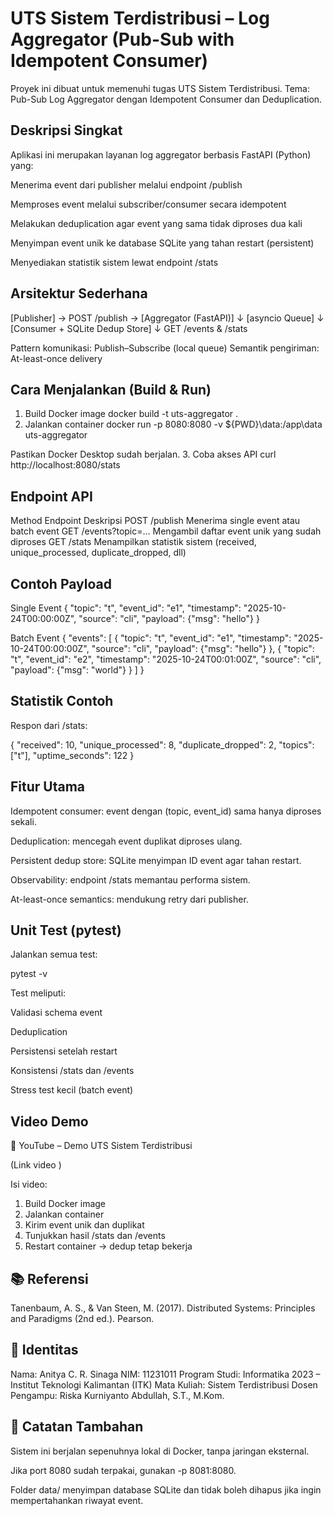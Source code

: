 # UTS Sistem Terdistribusi – Log Aggregator (Pub-Sub with Idempotent Consumer)

Proyek ini dibuat untuk memenuhi tugas UTS Sistem Terdistribusi.
Tema: Pub-Sub Log Aggregator dengan Idempotent Consumer dan Deduplication.

## Deskripsi Singkat

Aplikasi ini merupakan layanan log aggregator berbasis FastAPI (Python) yang:

Menerima event dari publisher melalui endpoint /publish

Memproses event melalui subscriber/consumer secara idempotent

Melakukan deduplication agar event yang sama tidak diproses dua kali

Menyimpan event unik ke database SQLite yang tahan restart (persistent)

Menyediakan statistik sistem lewat endpoint /stats

## Arsitektur Sederhana
[Publisher] → POST /publish → [Aggregator (FastAPI)]
                   ↓
            [asyncio Queue]
                   ↓
         [Consumer + SQLite Dedup Store]
                   ↓
           GET /events & /stats


Pattern komunikasi: Publish–Subscribe (local queue)
Semantik pengiriman: At-least-once delivery

## Cara Menjalankan (Build & Run)
1. Build Docker image
docker build -t uts-aggregator .
2. Jalankan container
docker run -p 8080:8080 -v ${PWD}\data:/app\data uts-aggregator


Pastikan Docker Desktop sudah berjalan.
3. Coba akses API
curl http://localhost:8080/stats

## Endpoint API
Method	Endpoint	Deskripsi
POST	/publish	Menerima single event atau batch event
GET	/events?topic=...	Mengambil daftar event unik yang sudah diproses
GET	/stats	Menampilkan statistik sistem (received, unique_processed, duplicate_dropped, dll)
## Contoh Payload
Single Event
{
  "topic": "t",
  "event_id": "e1",
  "timestamp": "2025-10-24T00:00:00Z",
  "source": "cli",
  "payload": {"msg": "hello"}
}

Batch Event
{
  "events": [
    {
      "topic": "t",
      "event_id": "e1",
      "timestamp": "2025-10-24T00:00:00Z",
      "source": "cli",
      "payload": {"msg": "hello"}
    },
    {
      "topic": "t",
      "event_id": "e2",
      "timestamp": "2025-10-24T00:01:00Z",
      "source": "cli",
      "payload": {"msg": "world"}
    }
  ]
}

## Statistik Contoh

Respon dari /stats:

{
  "received": 10,
  "unique_processed": 8,
  "duplicate_dropped": 2,
  "topics": ["t"],
  "uptime_seconds": 122
}

## Fitur Utama

Idempotent consumer: event dengan (topic, event_id) sama hanya diproses sekali.

Deduplication: mencegah event duplikat diproses ulang.

Persistent dedup store: SQLite menyimpan ID event agar tahan restart.

Observability: endpoint /stats memantau performa sistem.

At-least-once semantics: mendukung retry dari publisher.

## Unit Test (pytest)

Jalankan semua test:

pytest -v


Test meliputi:

Validasi schema event

Deduplication

Persistensi setelah restart

Konsistensi /stats dan /events

Stress test kecil (batch event)

## Video Demo

🎥 YouTube – Demo UTS Sistem Terdistribusi

(Link video )

Isi video:

1. Build Docker image
2. Jalankan container
3. Kirim event unik dan duplikat
4. Tunjukkan hasil /stats dan /events
5. Restart container → dedup tetap bekerja

## 📚 Referensi

Tanenbaum, A. S., & Van Steen, M. (2017). Distributed Systems: Principles and Paradigms (2nd ed.). Pearson.

## 🧾 Identitas

Nama: Anitya C. R. Sinaga
NIM: 11231011
Program Studi: Informatika 2023 – Institut Teknologi Kalimantan (ITK)
Mata Kuliah: Sistem Terdistribusi
Dosen Pengampu: Riska Kurniyanto Abdullah, S.T., M.Kom.

## 💬 Catatan Tambahan

Sistem ini berjalan sepenuhnya lokal di Docker, tanpa jaringan eksternal.

Jika port 8080 sudah terpakai, gunakan -p 8081:8080.

Folder data/ menyimpan database SQLite dan tidak boleh dihapus jika ingin mempertahankan riwayat event.